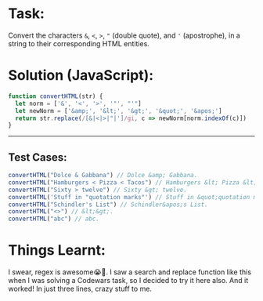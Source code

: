 # Task:
Convert the characters `&`, `<`, `>`, `"` (double quote), and `'` (apostrophe), in a string to their corresponding HTML entities.
# Solution (JavaScript):
```javascript
function convertHTML(str) {
  let norm = ['&', '<', '>', '"', "'"]
  let newNorm = ['&amp;', '&lt;', '&gt;', '&quot;', '&apos;']
  return str.replace(/[&|<|>|"|']/gi, c => newNorm[norm.indexOf(c)])
}
```
-------
## Test Cases:
```javascript
convertHTML("Dolce & Gabbana") // Dolce &amp; Gabbana.
convertHTML("Hamburgers < Pizza < Tacos") // Hamburgers &lt; Pizza &lt; Tacos.
convertHTML("Sixty > twelve") // Sixty &gt; twelve.
convertHTML('Stuff in "quotation marks"') // Stuff in &quot;quotation marks&quot;.
convertHTML("Schindler's List") // Schindler&apos;s List.
convertHTML("<>") // &lt;&gt;.
convertHTML("abc") // abc.
```
# Things Learnt:
I swear, regex is awesome😭🥺. I saw a search and replace function like this when I was solving a Codewars task, so I decided to try it here also. And it worked! In just three lines, crazy stuff to me.
